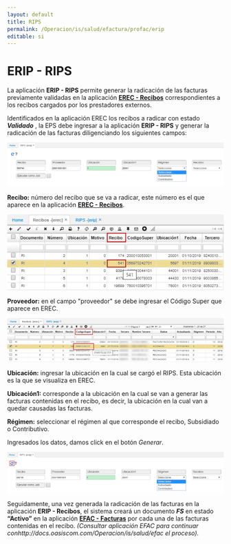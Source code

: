 ```yaml
---
layout: default
title: RIPS
permalink: /Operacion/is/salud/efactura/profac/erip
editable: si
---
```


# ERIP - RIPS

La aplicación **ERIP - RIPS** permite generar la radicación de las facturas previamente validadas en la aplicación [**EREC - Recibos**](http://docs.oasiscom.com/Operacion/is/salud/efactura/profac/erec) correspondientes a los recibos cargados por los prestadores externos.  

Identificados en la aplicación EREC los recibos a radicar con estado _**Validado**_ , la EPS debe ingresar a la aplicación **ERIP - RIPS** y generar la radicación de las facturas diligenciando los siguientes campos:  

![](erip.png)

**Recibo:** número del recibo que se va a radicar, este número es el que aparece en la aplicación [**EREC - Recibos**](http://docs.oasiscom.com/Operacion/is/salud/efactura/profac/erec).  

![](erip2.png)

**Proveedor:** en el campo "proveedor" se debe ingresar el Código Super que aparece en EREC.  

![](erip1.png)

**Ubicación:** ingresar la ubicación en la cual se cargó el RIPS.  Esta ubicación es la que se visualiza en EREC.  

**Ubicación1:** corresponde a la ubicación en la cual se van a generar las facturas contenidas en el recibo, es decir, la ubicación en la cual van a quedar causadas las facturas.                                                                                 

**Régimen:** seleccionar el régimen al que corresponde el recibo, Subsidiado o Contributivo.  


Ingresados los datos, damos click en el botón _Generar_.  

![](erip3.png)

Seguidamente, una vez generada la radicación de las facturas en la aplicación **ERIP - Recibos**, el sistema creará un documento _**FS**_ en estado **“Activo”** en la aplicación [**EFAC - Facturas**](http://docs.oasiscom.com/Operacion/is/salud/efactura/movfac/efac) por cada una de las facturas contenidas en el recibo. _(Consultar aplicación EFAC para continuar conhttp://docs.oasiscom.com/Operacion/is/salud/efac el proceso)._  




